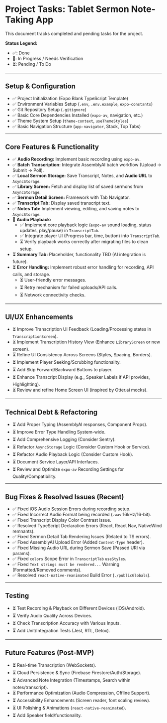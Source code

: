 # Project Tasks: Tablet Sermon Note-Taking App

This document tracks completed and pending tasks for the project.

**Status Legend:**
*   ✅: Done
*   🔄: In Progress / Needs Verification
*   ⏳: Pending / To Do

---

## Setup & Configuration

*   ✅ Project Initialization (Expo Blank TypeScript Template)
*   ✅ Environment Variables Setup (`.env`, `.env.example`, `expo-constants`)
*   ✅ Git Repository Setup (`.gitignore`)
*   ✅ Basic Core Dependencies Installed (`expo-av`, navigation, etc.)
*   ✅ Theme System Setup (`theme-context`, `useThemeStyles`)
*   ✅ Basic Navigation Structure (`app-navigator`, Stack, Top Tabs)

---

## Core Features & Functionality

*   ✅ **Audio Recording:** Implement basic recording using `expo-av`.
*   ✅ **Batch Transcription:** Integrate AssemblyAI batch workflow (Upload -> Submit -> Poll).
*   ✅ **Local Sermon Storage:** Save Transcript, Notes, and **Audio URL** to `AsyncStorage`.
*   ✅ **Library Screen:** Fetch and display list of saved sermons from `AsyncStorage`.
*   ✅ **Sermon Detail Screen:** Framework with Tab Navigator.
*   ✅ **Transcript Tab:** Display saved transcript text.
*   ✅ **Notes Tab:** Implement viewing, editing, and saving notes to `AsyncStorage`.
*   🔄 **Audio Playback:**
    *   ✅ Implement core playback logic (`expo-av` sound loading, status updates, play/pause) in `TranscriptTab`.
    *   ✅ Integrate player UI (Progress bar, time, button) into `TranscriptTab`.
    *   ⏳ Verify playback works correctly after migrating files to clean setup.
*   ⏳ **Summary Tab:** Placeholder, functionality TBD (AI integration is future).
*   ⏳ **Error Handling:** Implement robust error handling for recording, API calls, and storage.
    *   ⏳ User-friendly error messages.
    *   ⏳ Retry mechanism for failed uploads/API calls.
    *   ⏳ Network connectivity checks.

---

## UI/UX Enhancements

*   ⏳ Improve Transcription UI Feedback (Loading/Processing states in `TranscriptionScreen`).
*   ⏳ Implement Transcription History View (Enhance `LibraryScreen` or new screen).
*   ⏳ Refine UI Consistency Across Screens (Styles, Spacing, Borders).
*   ⏳ Implement Player Seeking/Scrubbing functionality.
*   ⏳ Add Skip Forward/Backward Buttons to player.
*   ⏳ Enhance Transcript Display (e.g., Speaker Labels if API provides, Highlighting).
*   ⏳ Review and refine Home Screen UI (inspired by Otter.ai mocks).

---

## Technical Debt & Refactoring

*   ⏳ Add Proper Typing (AssemblyAI responses, Component Props).
*   ⏳ Improve Error Type Handling System-wide.
*   ⏳ Add Comprehensive Logging (Consider Sentry).
*   ⏳ Refactor `AsyncStorage` Logic (Consider Custom Hook or Service).
*   ⏳ Refactor Audio Playback Logic (Consider Custom Hook).
*   ⏳ Document Service Layer/API Interfaces.
*   ⏳ Review and Optimize `expo-av` Recording Settings for Quality/Compatibility.

---

## Bug Fixes & Resolved Issues (Recent)

*   ✅ Fixed iOS Audio Session Errors during recording setup.
*   ✅ Fixed Incorrect Audio Format being recorded (`.wav` 16kHz/16-bit).
*   ✅ Fixed Transcript Display Color Contrast issue.
*   ✅ Resolved TypeScript Declaration Errors (React, React Nav, NativeWind remnants).
*   ✅ Fixed Sermon Detail Tab Rendering Issues (Related to TS errors).
*   ✅ Fixed AssemblyAI Upload Error (Added `Content-Type` header).
*   ✅ Fixed Missing Audio URL during Sermon Save (Passed URI via params).
*   ✅ Fixed `colors` Scope Error in `TranscriptTab` `useStyles`.
*   ✅ Fixed `Text strings must be rendered...` Warning (Formatted/Removed comments).
*   ✅ Resolved `react-native-reanimated` Build Error (`./publicGlobals`).

---

## Testing

*   ⏳ Test Recording & Playback on Different Devices (iOS/Android).
*   ⏳ Verify Audio Quality Across Devices.
*   ⏳ Check Transcription Accuracy with Various Inputs.
*   ⏳ Add Unit/Integration Tests (Jest, RTL, Detox).

---

## Future Features (Post-MVP)

*   ⏳ Real-time Transcription (WebSockets).
*   ⏳ Cloud Persistence & Sync (Firebase Firestore/Auth/Storage).
*   ⏳ Advanced Note Integration (Timestamps, Search within notes/transcript).
*   ⏳ Performance Optimization (Audio Compression, Offline Support).
*   ⏳ Accessibility Enhancements (Screen reader, font scaling review).
*   ⏳ UI Polishing & Animations (`react-native-reanimated`).
*   ⏳ Add Speaker field/functionality.